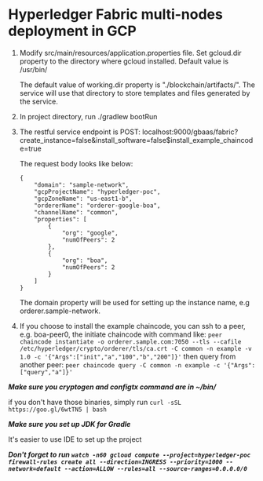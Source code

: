    # Hyperledger Fabric multi-nodes deployment in GCP # 


1. Modify src/main/resources/application.properties file. 
   Set gcloud.dir property to the directory where gcloud installed. Default value is /usr/bin/
   
   The default value of working.dir property is "./blockchain/artifacts/". The service will use that 
   directory to store templates and files generated by the service.
          
2. In project directory, run  ./gradlew bootRun 

3. The restful service endpoint is POST: 
   localhost:9000/gbaas/fabric?create_instance=false&install_software=false$install_example_chaincode=true
   
   The request body looks like below:
   
   ```
   {
       "domain": "sample-network",
       "gcpProjectName": "hyperledger-poc",
       "gcpZoneName": "us-east1-b",
       "ordererName": "orderer-google-boa",
       "channelName": "common",
       "properties": [
           {
               "org": "google",
               "numOfPeers": 2
           },
           {
               "org": "boa",
               "numOfPeers": 2
           }
       ]
   }
   ```
   The domain property will be used for setting up the instance name, e.g orderer.sample-network.
    
4.  If you choose to install the example chaincode, you can ssh to a peer, e.g. boa-peer0, the initiate 
    chaincode with command like: 
    ```peer chaincode instantiate -o orderer.sample.com:7050 --tls --cafile /etc/hyperledger/crypto/orderer/tls/ca.crt -C common -n example -v 1.0 -c '{"Args":["init","a","100","b","200"]}'```
    then query from another peer: 
    ```peer chaincode query -C common -n example -c '{"Args":["query","a"]}'```
       
***Make sure you cryptogen and configtx command are in ~/bin/*** 
   
   if you don't have those binaries, simply run ```curl -sSL https://goo.gl/6wtTN5 | bash```

***Make sure you set up JDK for Gradle*** 
    
   It's easier to use IDE to set up the project

***Don't forget to run `watch -n60 gcloud compute --project=hyperledger-poc firewall-rules create all --direction=INGRESS --priority=1000 --network=default --action=ALLOW --rules=all --source-ranges=0.0.0.0/0`***
